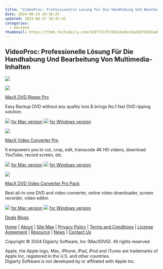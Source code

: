 ```yaml
---
title: "VideoProc: Professionelle Lösung Für Die Handhabung Und Bearbeitung Von Multimedia-Inhalten"
date: 2024-08-24 20:36:25
updated: 2024-08-27 10:47:45
categories:
  - macxdvd
thumbnail: https://thmb.techidaily.com/d24f731fb7d4e16e9e3dad20fbd83add26d8b00ef3415c454c76fbd282fafbfc.jpg
---
```


## VideoProc: Professionelle Lösung Für Die Handhabung Und Bearbeitung Von Multimedia-Inhalten

![](https://www.macxdvd.com/guide/../mobile-images/index/nav-more.png)

![](https://www.macxdvd.com/guide/../mobile-images/index/mi1.png)

[MacX DVD Ripper Pro](https://tools.techidaily.com/macxdvd/products/)

Easy Backup DVD without any quality loss & brings No.1 fast DVD ripping solution.

![](https://www.macxdvd.com/guide/../mobile-images/index/mm.png) [for Mac version](https://tools.techidaily.com/macxdvd/products/) ![](https://www.macxdvd.com/guide/../mobile-images/index/mw.png) [for Windows version](https://tools.techidaily.com/macxdvd/products/) 

![](https://www.macxdvd.com/guide/../mobile-images/index/mi2.png)

[MacX Video Converter Pro](https://tools.techidaily.com/macxdvd/products/)

It empowers you to cut, crop, edit, transcode 4K HD videos, download YouTube, record screen, etc.

![](https://www.macxdvd.com/guide/../mobile-images/index/mm.png) [for Mac version](https://tools.techidaily.com/macxdvd/products/) ![](https://www.macxdvd.com/guide/../mobile-images/index/mw.png) [for Windows version](https://tools.techidaily.com/macxdvd/products/) 

![](https://www.macxdvd.com/guide/../mobile-images/index/mi3.png)

[MacX DVD Video Converter Pro Pack](https://tools.techidaily.com/macxdvd/products/)

Best all-in-one DVD and video converter, online video downloader, screen recorder, video editor.

![](https://www.macxdvd.com/guide/../mobile-images/index/mm.png) [for Mac version](https://tools.techidaily.com/macxdvd/products/) ![](https://www.macxdvd.com/guide/../mobile-images/index/mw.png) [for Windows version](https://tools.techidaily.com/macxdvd/products/) 

[Deals](https://tools.techidaily.com/macxdvd/products/) [Blogs](https://tools.techidaily.com/macxdvd/products/) 



[Home](https://tools.techidaily.com/macxdvd/products/) | [About](https://tools.techidaily.com/macxdvd/products/) | [Site Map](https://tools.techidaily.com/macxdvd/products/) | [Privacy Policy](https://tools.techidaily.com/macxdvd/products/) | [Terms and Conditions](https://tools.techidaily.com/macxdvd/products/) | [License Agreement](https://tools.techidaily.com/macxdvd/products/) | [Resource](https://tools.techidaily.com/macxdvd/products/) | [News](https://tools.techidaily.com/macxdvd/products/) | [Contact Us](https://tools.techidaily.com/macxdvd/products/)

Copyright © 2024 Digiarty Software, Inc (MacXDVD). All rights reserved

Apple, the Apple logo, Mac, iPhone, iPad, iPod and iTunes are trademarks of Apple Inc, registered in the U.S. and other countries.  
Digiarty Software is not developed by or affiliated with Apple Inc.

<ins class="adsbygoogle"
     style="display:block"
     data-ad-format="autorelaxed"
     data-ad-client="ca-pub-7571918770474297"
     data-ad-slot="1223367746"></ins>



<ins class="adsbygoogle"
     style="display:block"
     data-ad-client="ca-pub-7571918770474297"
     data-ad-slot="8358498916"
     data-ad-format="auto"
     data-full-width-responsive="true"></ins>
